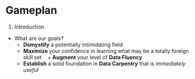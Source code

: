 # Gameplan

1. Introduction
  + What are our goals?
    + __Demystify__ a potentially intimidating field
    + __Maximize__ your confidence in learning what may be a totally foreign skill set
    + __Augment__ your level of __Data Fluency__
    + __Establish__ a solid foundation in __Data Carpentry__ that is _immediately useful_
